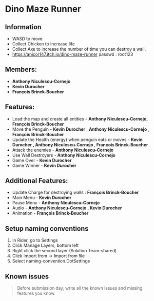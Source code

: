 # Dino Maze Runner

## Information
- WASD to move
-  Collect Chicken to increase life
-  Collect Axe to increase the number of time you can destroy a wall.
-  https://anicor147.itch.io/dino-maze-runner passwd : root123

## Members:
- **Anthony Niculescu-Cornejo**
- **Kevin Durocher**
- **François Brinck-Boucher**

## Features:
- Load the map and create all entities - **Anthony Niculescu-Cornejo, François Brinck-Boucher**
- Move the Penguin - **Kevin Durocher** , **Anthony Niculescu-Cornejo** , **François Brinck-Boucher**
- Update the Health (energy) when penguin eats or moves - **Kevin Durocher , Anthony Niculescu-Cornejo , François Brinck-Boucher**
- Attack the enemies - **Anthony Niculescu-Cornejo**
- Use Wall Destroyers - **Anthony Niculescu-Cornejo**
- Game Over - **Kevin Durocher**
- Game Winner - **Kevin Durocher**

## Additional Features:

- Update Charge for destroying walls : **François Brinck-Boucher**
- Main Menu - **Kevin Durocher**
- Pause Menu - **Anthony Niculescu-Cornejo**
- Audio - **Anthony Niculescu-Cornejo , Kevin Durocher**
- Animation - **François Brinck-Boucher**

## Setup naming conventions

1. In Rider, go to Settings
2. Click Manage Layers, bottom left
3. Right click the second layer (Solution Team-shared)
4. Click Import from -> Import from file
5. Select naming-convention.DotSettings

## Known issues
> Before submission day, write all the known issues and missing features you know.




